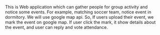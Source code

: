 This is Web application which can gather people for group activity and notice some events.
For example, matching soccer team, notice event in dormitory.
We will use google map api. So, If users upload their event, we mark the event on google map.
If user click the mark, it show details about the event, and user can reply and vote attendance.
